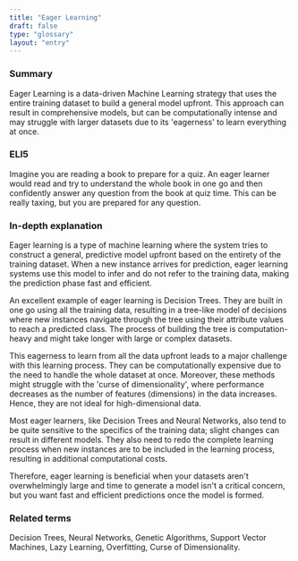 ```yaml
---
title: "Eager Learning"
draft: false
type: "glossary"
layout: "entry"
---
```


### Summary
Eager Learning is a data-driven Machine Learning strategy that uses the entire training dataset to build a general model upfront. This approach can result in comprehensive models, but can be computationally intense and may struggle with larger datasets due to its 'eagerness' to learn everything at once.

### ELI5
Imagine you are reading a book to prepare for a quiz. An eager learner would read and try to understand the whole book in one go and then confidently answer any question from the book at quiz time. This can be really taxing, but you are prepared for any question.

### In-depth explanation
Eager learning is a type of machine learning where the system tries to construct a general, predictive model upfront based on the entirety of the training dataset. When a new instance arrives for prediction, eager learning systems use this model to infer and do not refer to the training data, making the prediction phase fast and efficient.

An excellent example of eager learning is Decision Trees. They are built in one go using all the training data, resulting in a tree-like model of decisions where new instances navigate through the tree using their attribute values to reach a predicted class. The process of building the tree is computation-heavy and might take longer with large or complex datasets.

This eagerness to learn from all the data upfront leads to a major challenge with this learning process. They can be computationally expensive due to the need to handle the whole dataset at once. Moreover, these methods might struggle with the 'curse of dimensionality', where performance decreases as the number of features (dimensions) in the data increases. Hence, they are not ideal for high-dimensional data. 

Most eager learners, like Decision Trees and Neural Networks, also tend to be quite sensitive to the specifics of the training data; slight changes can result in different models. They also need to redo the complete learning process when new instances are to be included in the learning process, resulting in additional computational costs.

Therefore, eager learning is beneficial when your datasets aren't overwhelmingly large and time to generate a model isn't a critical concern, but you want fast and efficient predictions once the model is formed.

### Related terms
Decision Trees, Neural Networks, Genetic Algorithms, Support Vector Machines, Lazy Learning, Overfitting, Curse of Dimensionality.
